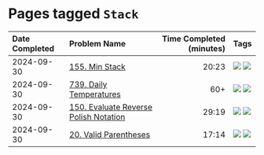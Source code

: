 # Pages tagged `Stack`

|Date Completed|Problem Name|Time Completed  (minutes)|Tags
|:---|:---|---:|:---|
|2024-09-30|[155. Min Stack](../155MinStack1.md)|20:23|[![](https://img.shields.io/badge/tag-Medium-25a9f1)](../tags/Medium.md) [![](https://img.shields.io/badge/tag-Stack-e2851f)](../tags/Stack.md)|
|2024-09-30|[739. Daily Temperatures](../22GenerateParentheses1.md)|60+|[![](https://img.shields.io/badge/tag-Medium-25a9f1)](../tags/Medium.md) [![](https://img.shields.io/badge/tag-Stack-e2851f)](../tags/Stack.md)|
|2024-09-30|[150. Evaluate Reverse Polish Notation](../150EvaluateReversePolishNotation1.md)|29:19|[![](https://img.shields.io/badge/tag-Medium-25a9f1)](../tags/Medium.md) [![](https://img.shields.io/badge/tag-Stack-e2851f)](../tags/Stack.md)|
|2024-09-30|[20. Valid Parentheses](../20ValidParentheses1.md)|17:14|[![](https://img.shields.io/badge/tag-Easy-a168f4)](../tags/Easy.md) [![](https://img.shields.io/badge/tag-Stack-e2851f)](../tags/Stack.md)|